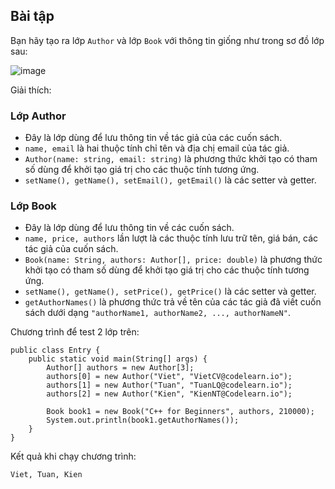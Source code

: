 ## Bài tập
Bạn hãy tạo ra lớp `Author` và lớp `Book` với thông tin giống như trong sơ đồ lớp sau:

![image](https://github.com/user-attachments/assets/60943bfa-ebfc-4969-adce-42ddeb197c7a)

Giải thích:

### Lớp Author

- Đây là lớp dùng để lưu thông tin về tác giả của các cuốn sách.
- `name, email` là hai thuộc tính chỉ tên và địa chị email của tác giả.
- `Author(name: string, email: string)` là phương thức khởi tạo có tham số dùng để khởi tạo giá trị cho các thuộc tính tương ứng.
- `setName(), getName(), setEmail(), getEmail()` là các setter và getter.
### Lớp Book

- Đây là lớp dùng để lưu thông tin về các cuốn sách.
- `name, price, authors` lần lượt là các thuộc tính lưu trữ tên, giá bán, các tác giả của cuốn sách.
- `Book(name: String, authors: Author[], price: double)` là phương thức khởi tạo có tham số dùng để khởi tạo giá trị cho các thuộc tính tương ứng.
- `setName(), getName(), setPrice(), getPrice()` là các setter và getter.
- `getAuthorNames()` là phương thức trả về tên của các tác giả đã viết cuốn sách dưới dạng `"authorName1, authorName2, ..., authorNameN"`.

Chương trình để test 2 lớp trên:
```
public class Entry {
	public static void main(String[] args) {
		Author[] authors = new Author[3];
		authors[0] = new Author("Viet", "VietCV@codelearn.io");
		authors[1] = new Author("Tuan", "TuanLQ@codelearn.io");
		authors[2] = new Author("Kien", "KienNT@Codelearn.io");
		
		Book book1 = new Book("C++ for Beginners", authors, 210000);
		System.out.println(book1.getAuthorNames());
	}
}
```
Kết quả khi chạy chương trình:
```
Viet, Tuan, Kien
```

